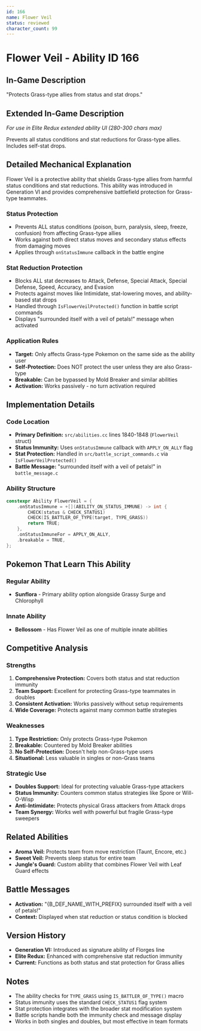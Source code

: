 ```yaml
---
id: 166
name: Flower Veil
status: reviewed
character_count: 99
---
```


# Flower Veil - Ability ID 166

## In-Game Description
"Protects Grass-type allies from status and stat drops."

## Extended In-Game Description
*For use in Elite Redux extended ability UI (280-300 chars max)*

Prevents all status conditions and stat reductions for Grass-type allies. Includes self-stat drops.

## Detailed Mechanical Explanation

Flower Veil is a protective ability that shields Grass-type allies from harmful status conditions and stat reductions. This ability was introduced in Generation VI and provides comprehensive battlefield protection for Grass-type teammates.

### Status Protection
- Prevents ALL status conditions (poison, burn, paralysis, sleep, freeze, confusion) from affecting Grass-type allies
- Works against both direct status moves and secondary status effects from damaging moves
- Applies through `onStatusImmune` callback in the battle engine

### Stat Reduction Protection  
- Blocks ALL stat decreases to Attack, Defense, Special Attack, Special Defense, Speed, Accuracy, and Evasion
- Protects against moves like Intimidate, stat-lowering moves, and ability-based stat drops
- Handled through `IsFlowerVeilProtected()` function in battle script commands
- Displays "surrounded itself with a veil of petals!" message when activated

### Application Rules
- **Target:** Only affects Grass-type Pokemon on the same side as the ability user
- **Self-Protection:** Does NOT protect the user unless they are also Grass-type
- **Breakable:** Can be bypassed by Mold Breaker and similar abilities
- **Activation:** Works passively - no turn activation required

## Implementation Details

### Code Location
- **Primary Definition:** `src/abilities.cc` lines 1840-1848 (`FlowerVeil` struct)
- **Status Immunity:** Uses `onStatusImmune` callback with `APPLY_ON_ALLY` flag
- **Stat Protection:** Handled in `src/battle_script_commands.c` via `IsFlowerVeilProtected()`
- **Battle Message:** "surrounded itself with a veil of petals!" in `battle_message.c`

### Ability Structure
```cpp
constexpr Ability FlowerVeil = {
    .onStatusImmune = +[](ABILITY_ON_STATUS_IMMUNE) -> int {
        CHECK(status & CHECK_STATUS1)
        CHECK(IS_BATTLER_OF_TYPE(target, TYPE_GRASS))
        return TRUE;
    },
    .onStatusImmuneFor = APPLY_ON_ALLY,
    .breakable = TRUE,
};
```

## Pokemon That Learn This Ability

### Regular Ability
- **Sunflora** - Primary ability option alongside Grassy Surge and Chlorophyll

### Innate Ability
- **Bellossom** - Has Flower Veil as one of multiple innate abilities

## Competitive Analysis

### Strengths
1. **Comprehensive Protection:** Covers both status and stat reduction immunity
2. **Team Support:** Excellent for protecting Grass-type teammates in doubles
3. **Consistent Activation:** Works passively without setup requirements
4. **Wide Coverage:** Protects against many common battle strategies

### Weaknesses
1. **Type Restriction:** Only protects Grass-type Pokemon
2. **Breakable:** Countered by Mold Breaker abilities
3. **No Self-Protection:** Doesn't help non-Grass-type users
4. **Situational:** Less valuable in singles or non-Grass teams

### Strategic Use
- **Doubles Support:** Ideal for protecting valuable Grass-type attackers
- **Status Immunity:** Counters common status strategies like Spore or Will-O-Wisp
- **Anti-Intimidate:** Protects physical Grass attackers from Attack drops
- **Team Synergy:** Works well with powerful but fragile Grass-type sweepers

## Related Abilities
- **Aroma Veil:** Protects team from move restriction (Taunt, Encore, etc.)
- **Sweet Veil:** Prevents sleep status for entire team
- **Jungle's Guard:** Custom ability that combines Flower Veil with Leaf Guard effects

## Battle Messages
- **Activation:** "{B_DEF_NAME_WITH_PREFIX} surrounded itself with a veil of petals!"
- **Context:** Displayed when stat reduction or status condition is blocked

## Version History
- **Generation VI:** Introduced as signature ability of Florges line
- **Elite Redux:** Enhanced with comprehensive stat reduction immunity
- **Current:** Functions as both status and stat protection for Grass allies

## Notes
- The ability checks for `TYPE_GRASS` using `IS_BATTLER_OF_TYPE()` macro
- Status immunity uses the standard `CHECK_STATUS1` flag system
- Stat protection integrates with the broader stat modification system
- Battle scripts handle both the immunity check and message display
- Works in both singles and doubles, but most effective in team formats